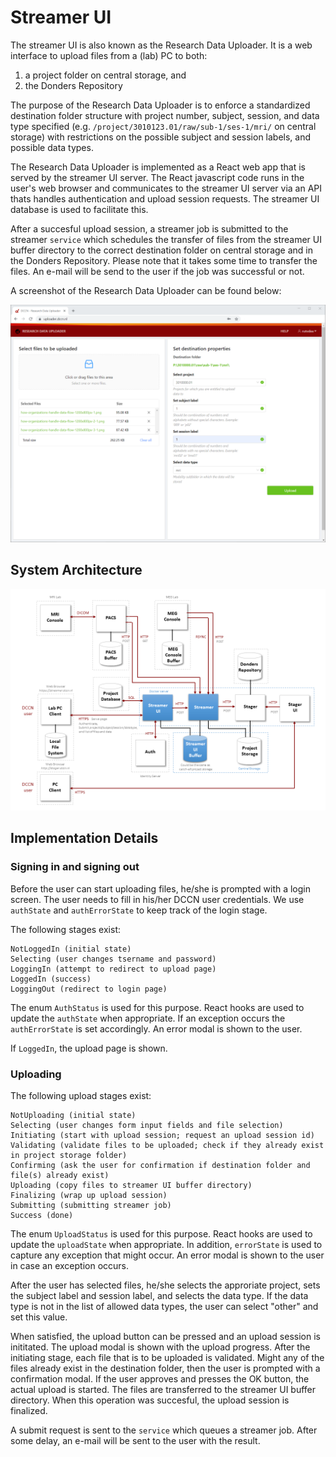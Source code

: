 # Streamer UI

The streamer UI is also known as the Research Data Uploader. It is a web interface to upload files from a (lab) PC to both:

1. a project folder on central storage, and
2. the Donders Repository

The purpose of the Research Data Uploader is to enforce a standardized destination folder structure with project number, subject, session, and data type specified (e.g. `/project/3010123.01/raw/sub-1/ses-1/mri/` on central storage) with restrictions on the possible subject and session labels, and possible data types.

The Research Data Uploader is implemented as a React web app that is served by the streamer UI server. The React javascript code runs in the user's web browser and communicates to the streamer UI server via an API thats handles authentication and upload session requests. The streamer UI database is used to facilitate this. 

After a succesful upload session, a streamer job is submitted to the streamer `service` which schedules the transfer of files from the streamer UI buffer directory to the correct destination folder on central storage and in the Donders Repository. Please note that it takes some time to transfer the files. An e-mail will be send to the user if the job was successful or not.

A screenshot of the Research Data Uploader can be found below:

![Screenshot](./docs/screenshot-data-streamer-ui.png "Screenshot")

## System Architecture

![Architecture](./docs/architecture.png "Architecture")

## Implementation Details

### Signing in and signing out

Before the user can start uploading files, he/she is prompted with a login screen. 
The user needs to fill in his/her DCCN user credentials.
We use `authState` and `authErrorState` to keep track of the login stage. 

The following stages exist:
```
NotLoggedIn (initial state)
Selecting (user changes tsername and password)
LoggingIn (attempt to redirect to upload page)
LoggedIn (success)
LoggingOut (redirect to login page)
```
The enum `AuthStatus` is used for this purpose. React hooks are used to update the `authState` when appropriate.
If an exception occurs the `authErrorState` is set accordingly. An error modal is shown to the user.

If `LoggedIn`, the upload page is shown.

### Uploading

The following upload stages exist:
```
NotUploading (initial state)
Selecting (user changes form input fields and file selection)
Initiating (start with upload session; request an upload session id)
Validating (validate files to be uploaded; check if they already exist in project storage folder)
Confirming (ask the user for confirmation if destination folder and file(s) already exist)
Uploading (copy files to streamer UI buffer directory)
Finalizing (wrap up upload session)
Submitting (submitting streamer job)
Success (done)
```
The enum `UploadStatus` is used for this purpose. React hooks are used to update the `uploadState` when appropriate.
In addition, `errorState` is used to capture any exception that might occur. An error modal is shown to the user in case an exception occurs. 

After the user has selected files, he/she selects the approriate project, sets the subject label and session label, and selects the data type. If the data type is not in the list of allowed data types, the user can select "other" and set this value.

When satisfied, the upload button can be pressed and an upload session is inititated. The upload modal is shown with the upload progress. After the initiating stage, each file that is to be uploaded is validated. Might any of the files already exist in the destination folder, then the user is prompted with a confirmation modal. If the user approves and presses the OK button, the actual upload is started. The files are transferred to the streamer UI buffer directory. When this operation was succesful, the upload session is finalized.

A submit request is sent to the `service` which queues a streamer job. After some delay, an e-mail will be sent to the user with the result.
